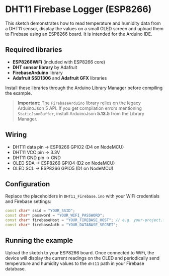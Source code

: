 # DHT11 Firebase Logger (ESP8266)

This sketch demonstrates how to read temperature and humidity data from a DHT11 sensor, display the values on a small OLED screen and upload them to Firebase using an ESP8266 board. It is intended for the Arduino IDE.

## Required libraries

- **ESP8266WiFi** (included with ESP8266 core)
- **DHT sensor library** by Adafruit
- **FirebaseArduino** library
- **Adafruit SSD1306** and **Adafruit GFX** libraries

Install these libraries through the Arduino Library Manager before compiling the example.

> **Important:** The `FirebaseArduino` library relies on the legacy ArduinoJson 5
> API. If you get compilation errors mentioning `StaticJsonBuffer`, install
> ArduinoJson **5.13.5** from the Library Manager.

## Wiring

- DHT11 data pin -> ESP8266 GPIO2 (D4 on NodeMCU)
- DHT11 VCC pin -> 3.3V
- DHT11 GND pin -> GND
- OLED SDA -> ESP8266 GPIO4 (D2 on NodeMCU)
- OLED SCL -> ESP8266 GPIO5 (D1 on NodeMCU)

## Configuration

Replace the placeholders in `DHT11_Firebase.ino` with your WiFi credentials and Firebase settings:

```cpp
const char* ssid = "YOUR_SSID";
const char* password = "YOUR_WIFI_PASSWORD";
const char* firebaseHost = "YOUR_FIREBASE_HOST"; // e.g. your-project.firebaseio.com
const char* firebaseAuth = "YOUR_DATABASE_SECRET";
```

## Running the example

Upload the sketch to your ESP8266 board. Once connected to WiFi, the device will display the current readings on the OLED and periodically send temperature and humidity values to the `dht11` path in your Firebase database.
